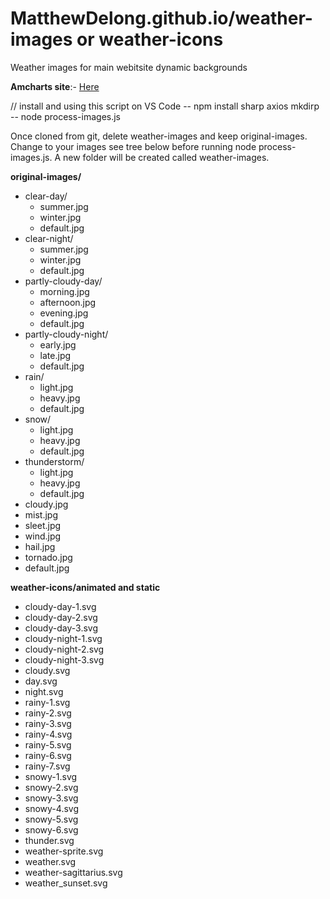 # MatthewDelong.github.io/weather-images or weather-icons
Weather images for main webitsite dynamic backgrounds

**Amcharts site**:- [Here](https://www.amcharts.com/free-animated-svg-weather-icons/)

// install and using this script on VS Code
-- npm install sharp axios mkdirp
-- node process-images.js


Once cloned from git, delete weather-images and keep original-images. Change to your images see tree below before running node process-images.js. A new folder will be created called weather-images.

**original-images/**
  - clear-day/ 
    - summer.jpg
    - winter.jpg
    - default.jpg
- clear-night/
    - summer.jpg
    - winter.jpg
    - default.jpg
- partly-cloudy-day/
    - morning.jpg
    - afternoon.jpg
    - evening.jpg
    - default.jpg
- partly-cloudy-night/
    - early.jpg
    - late.jpg
    - default.jpg
- rain/
    - light.jpg
    - heavy.jpg
    - default.jpg
- snow/
    - light.jpg
    - heavy.jpg
    - default.jpg
- thunderstorm/
    - light.jpg
    - heavy.jpg
    - default.jpg
- cloudy.jpg
- mist.jpg
- sleet.jpg
- wind.jpg
- hail.jpg
- tornado.jpg
- default.jpg
  
**weather-icons/animated and static**
  - cloudy-day-1.svg
  - cloudy-day-2.svg
  - cloudy-day-3.svg
  - cloudy-night-1.svg
  - cloudy-night-2.svg
  - cloudy-night-3.svg
  - cloudy.svg
  - day.svg
  - night.svg
  - rainy-1.svg
  - rainy-2.svg
  - rainy-3.svg
  - rainy-4.svg
  - rainy-5.svg
  - rainy-6.svg
  - rainy-7.svg
  - snowy-1.svg
  - snowy-2.svg
  - snowy-3.svg
  - snowy-4.svg
  - snowy-5.svg
  - snowy-6.svg
  - thunder.svg
  - weather-sprite.svg
  - weather.svg 
  - weather-sagittarius.svg
  - weather_sunset.svg
